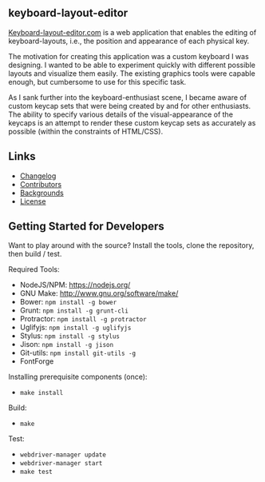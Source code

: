 keyboard-layout-editor
----------------------
[Keyboard-layout-editor.com](http://www.keyboard-layout-editor.com) is a web
application that enables the editing of keyboard-layouts, i.e., the position
and appearance of each physical key.

The motivation for creating this application was a custom keyboard I was 
designing.  I wanted to be able to experiment quickly with different possible
layouts and visualize them easily.  The existing graphics tools were capable
enough, but cumbersome to use for this specific task.

As I sank further into the keyboard-enthusiast scene, I became aware of 
custom keycap sets that were being created by and for other enthusiasts. The
ability to specify various details of the visual-appearance of the keycaps
is an attempt to render these custom keycap sets as accurately as possible
(within the constraints of HTML/CSS).

Links
-----
* [Changelog](CHANGELOG.md)
* [Contributors](CONTRIB.md)
* [Backgrounds](BACKGROUND.md)
* [License](LICENSE.md)

Getting Started for Developers
------------------------------
Want to play around with the source?  Install the tools, clone the repository,
then build / test.

Required Tools:

* NodeJS/NPM: https://nodejs.org/
* GNU Make: http://www.gnu.org/software/make/
* Bower: ```npm install -g bower```
* Grunt: ```npm install -g grunt-cli```
* Protractor: ```npm install -g protractor```
* Uglifyjs: ```npm install -g uglifyjs```
* Stylus: ```npm install -g stylus```
* Jison: ```npm install -g jison```
* Git-utils: ```npm install git-utils -g ```
* FontForge

Installing prerequisite components (once):

* ```make install```

Build:

* ```make```

Test:

* ```webdriver-manager update```
* ```webdriver-manager start```
* ```make test```
